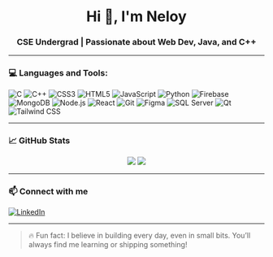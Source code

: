 <h1 align="center">Hi 👋, I'm Neloy</h1>
<h3 align="center">CSE Undergrad | Passionate about Web Dev, Java, and C++</h3>

---

### 💻 Languages and Tools:

<p align="left">
  <img src="https://img.icons8.com/color/48/000000/c-programming.png" alt="C"/>
  <img src="https://img.icons8.com/color/48/000000/c-plus-plus-logo.png" alt="C++"/>
  <img src="https://img.icons8.com/color/48/000000/css3.png" alt="CSS3"/>
  <img src="https://img.icons8.com/color/48/000000/html-5--v1.png" alt="HTML5"/>
  <img src="https://img.icons8.com/color/48/000000/javascript--v1.png" alt="JavaScript"/>
  <img src="https://img.icons8.com/color/48/000000/python.png" alt="Python"/>
  <img src="https://img.icons8.com/color/48/000000/firebase.png" alt="Firebase"/>
  <img src="https://img.icons8.com/color/48/000000/mongodb.png" alt="MongoDB"/>
  <img src="https://img.icons8.com/color/48/000000/nodejs.png" alt="Node.js"/>
  <img src="https://img.icons8.com/color/48/000000/react-native.png" alt="React"/>
  <img src="https://img.icons8.com/color/48/000000/git.png" alt="Git"/>
  <img src="https://img.icons8.com/color/48/000000/figma.png" alt="Figma"/>
  <img src="https://img.icons8.com/color/48/000000/sql.png" alt="SQL Server"/>
  <img src="https://img.icons8.com/color/48/000000/qt.png" alt="Qt"/>
  <img src="https://img.icons8.com/color/48/000000/tailwindcss.png" alt="Tailwind CSS"/>
</p>

---

### 📈 GitHub Stats

<p align="center">
  <img src="https://github-readme-stats.vercel.app/api/top-langs/?username=neloy404&layout=compact&theme=tokyonight" />
  <img src="https://github-readme-stats.vercel.app/api?username=neloy404&show_icons=true&theme=tokyonight" />
</p>

---

### 📫 Connect with me

[![LinkedIn](https://img.shields.io/badge/LinkedIn-blue?style=for-the-badge&logo=linkedin)](https://www.linkedin.com/in/your-link-here)

---

> 🔥 Fun fact: I believe in building every day, even in small bits. You’ll always find me learning or shipping something!


